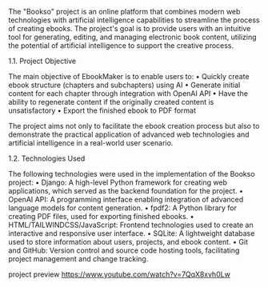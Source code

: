 The "Bookso" project is an online platform that combines modern web technologies with artificial intelligence capabilities to streamline the process of creating ebooks. The project's goal is to provide users with an intuitive tool for generating, editing, and managing electronic book content, utilizing the potential of artificial intelligence to support the creative process.

1.1. Project Objective

The main objective of EbookMaker is to enable users to:
• Quickly create ebook structure (chapters and subchapters) using AI
• Generate initial content for each chapter through integration with OpenAI API
• Have the ability to regenerate content if the originally created content is unsatisfactory
• Export the finished ebook to PDF format

The project aims not only to facilitate the ebook creation process but also to demonstrate the practical application of advanced web technologies and artificial intelligence in a real-world user scenario.

1.2. Technologies Used

The following technologies were used in the implementation of the Bookso project:
• Django: A high-level Python framework for creating web applications, which served as the backend foundation for the project.
• OpenAI API: A programming interface enabling integration of advanced language models for content generation.
• fpdf2: A Python library for creating PDF files, used for exporting finished ebooks.
• HTML/TAILWINDCSS/JavaScript: Frontend technologies used to create an interactive and responsive user interface.
• SQLite: A lightweight database used to store information about users, projects, and ebook content.
• Git and GitHub: Version control and source code hosting tools, facilitating project management and change tracking.

project preview https://www.youtube.com/watch?v=7QqX8xvh0Lw
